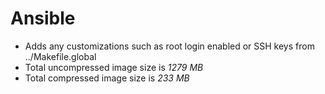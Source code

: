 # Ansible

- Adds any customizations such as root login enabled or SSH keys from ../Makefile.global
- Total uncompressed image size is *1279 MB*
- Total compressed image size is *233 MB*
